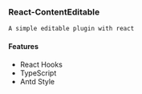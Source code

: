 ### React-ContentEditable

```
A simple editable plugin with react
```

#### Features

* React Hooks
* TypeScript
* Antd Style